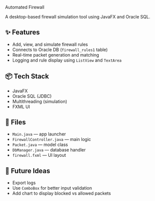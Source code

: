 Automated Firewall 

A desktop-based firewall simulation tool using JavaFX and Oracle SQL.

## ✨ Features
- Add, view, and simulate firewall rules
- Connects to Oracle DB (`firewall_rules1` table)
- Real-time packet generation and matching
- Logging and rule display using `ListView` and `TextArea`

## 📦 Tech Stack
- JavaFX
- Oracle SQL (JDBC)
- Multithreading (simulation)
- FXML UI

## 📁 Files
- `Main.java` — app launcher
- `FirewallController.java` — main logic
- `Packet.java` — model class
- `DbManager.java` — database handler
- `firewall.fxml` — UI layout

## 🧪 Future Ideas
- Export logs
- Use `ComboBox` for better input validation
- Add chart to display blocked vs allowed packets
